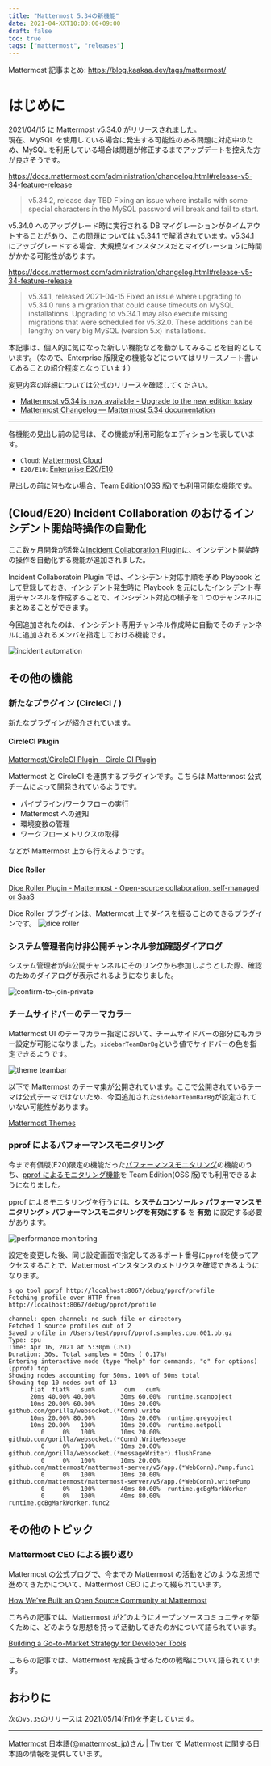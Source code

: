 ```yaml
---
title: "Mattermost 5.34の新機能"
date: 2021-04-XXT10:00:00+09:00
draft: false
toc: true
tags: ["mattermost", "releases"]
---
```


Mattermost 記事まとめ: https://blog.kaakaa.dev/tags/mattermost/

# はじめに

2021/04/15 に Mattermost v5.34.0 がリリースされました。  
現在、MySQL を使用している場合に発生する可能性のある問題に対応中のため、MySQL を利用している場合は問題が修正するまでアップデートを控えた方が良さそうです。

https://docs.mattermost.com/administration/changelog.html#release-v5-34-feature-release

> v5.34.2, release day TBD
> Fixing an issue where installs with some special characters in the MySQL password will break and fail to start.

v5.34.0 へのアップグレード時に実行される DB マイグレーションがタイムアウトすることがあり、この問題については v5.34.1 で解消されています。v5.34.1 にアップグレードする場合、大規模なインスタンスだとマイグレーションに時間がかかる可能性があります。

https://docs.mattermost.com/administration/changelog.html#release-v5-34-feature-release

> v5.34.1, released 2021-04-15
> Fixed an issue where upgrading to v5.34.0 runs a migration that could cause timeouts on MySQL installations. Upgrading to v5.34.1 may also execute missing migrations that were scheduled for v5.32.0. These additions can be lengthy on very big MySQL (version 5.x) installations.

本記事は、個人的に気になった新しい機能などを動かしてみることを目的としています。（なので、Enterprise 版限定の機能などについてはリリースノート書いてあることの紹介程度となっています）

変更内容の詳細については公式のリリースを確認してください。

- [Mattermost v5\.34 is now available \- Upgrade to the new edition today](https://mattermost.com/blog/mattermost-release-v5-34/)
- [Mattermost Changelog — Mattermost 5\.34 documentation](https://docs.mattermost.com/administration/changelog.html#release-v5-34-feature-release)

---

各機能の見出し前の記号は、その機能が利用可能なエディションを表しています。

- `Cloud`: [Mattermost Cloud](https://mattermost.com/pricing-cloud/)
- `E20/E10`: [Enterprise E20/E10](https://mattermost.com/pricing-self-managed/)

見出しの前に何もない場合、Team Edition(OSS 版)でも利用可能な機能です。

## (Cloud/E20) Incident Collaboration のおけるインシデント開始時操作の自動化

ここ数ヶ月開発が活発な[Incident Collaboration Plugin](https://github.com/mattermost/mattermost-plugin-incident-collaboration)に、インシデント開始時の操作を自動化する機能が追加されました。

Incident Collaboratoin Plugin では、インシデント対応手順を予め Playbook として登録しておき、インシデント発生時に Playbook を元にしたインシデント専用チャンネルを作成することで、インシデント対応の様子を 1 つのチャンネルにまとめることができます。

今回追加されたのは、インシデント専用チャンネル作成時に自動でそのチャンネルに追加されるメンバを指定しておける機能です。

![incident automation](https://blog.kaakaa.dev/images/posts/mattermost/releases-5.34/incident-automation.png)

## その他の機能

### 新たなプラグイン (CircleCI / )

新たなプラグインが紹介されています。

#### CircleCI Plugin

[Mattermost/CircleCI Plugin \- Circle CI Plugin](https://mattermost.gitbook.io/circle-ci-plugin/)

Mattermost と CircleCI を連携するプラグインです。こちらは Mattermost 公式チームによって開発されているようです。

- パイプライン/ワークフローの実行
- Mattermost への通知
- 環境変数の管理
- ワークフローメトリクスの取得

などが Mattermost 上から行えるようです。

#### Dice Roller

[Dice Roller Plugin \- Mattermost \- Open\-source collaboration, self\-managed or SaaS](https://mattermost.com/marketplace/dice-roller-plugin/)

Dice Roller プラグインは、Mattermost 上でダイスを振ることのできるプラグインです。
![dice roller](https://blog.kaakaa.dev/images/posts/mattermost/releases-5.34/dice-roller.png)

### システム管理者向け非公開チャンネル参加確認ダイアログ

システム管理者が非公開チャンネルにそのリンクから参加しようとした際、確認のためのダイアログが表示されるようになりました。

![confirm-to-join-private](https://blog.kaakaa.dev/images/posts/mattermost/releases-5.34/confirm-to-join-private.png)

### チームサイドバーのテーマカラー

Mattermost UI のテーマカラー指定において、チームサイドバーの部分にもカラー設定が可能になりました。`sidebarTeamBarBg`という値でサイドバーの色を指定できるようです。

![theme teambar](https://blog.kaakaa.dev/images/posts/mattermost/releases-5.34/theme-teambar.png)

以下で Mattermost のテーマ集が公開されています。ここで公開されているテーマは公式テーマではないため、今回追加された`sidebarTeamBarBg`が設定されていない可能性があります。

[Mattermost Themes](https://avasconcelos114.github.io/mattermost-themes/)

### pprof によるパフォーマンスモニタリング

今まで有償版(E20)限定の機能だった[パフォーマンスモニタリング](https://docs.mattermost.com/deployment/metrics.html)の機能のうち、[pprof によるモニタリング機能](https://docs.mattermost.com/deployment/metrics.html#standard-go-metrics)を Team Edition(OSS 版)でも利用できるようになりました。

pprof によるモニタリングを行うには、**システムコンソール > パフォーマンスモニタリング > パフォーマンスモニタリングを有効にする** を **有効** に設定する必要があります。

![performance monitoring](https://blog.kaakaa.dev/images/posts/mattermost/releases-5.34/performance-monitoring.png)

設定を変更した後、同じ設定画面で指定してあるポート番号に`pprof`を使ってアクセスすることで、Mattermost インスタンスのメトリクスを確認できるようになります。

```
$ go tool pprof http://localhost:8067/debug/pprof/profile
Fetching profile over HTTP from http://localhost:8067/debug/pprof/profile

channel: open channel: no such file or directory
Fetched 1 source profiles out of 2
Saved profile in /Users/test/pprof/pprof.samples.cpu.001.pb.gz
Type: cpu
Time: Apr 16, 2021 at 5:30pm (JST)
Duration: 30s, Total samples = 50ms ( 0.17%)
Entering interactive mode (type "help" for commands, "o" for options)
(pprof) top
Showing nodes accounting for 50ms, 100% of 50ms total
Showing top 10 nodes out of 13
      flat  flat%   sum%        cum   cum%
      20ms 40.00% 40.00%       30ms 60.00%  runtime.scanobject
      10ms 20.00% 60.00%       10ms 20.00%  github.com/gorilla/websocket.(*Conn).write
      10ms 20.00% 80.00%       10ms 20.00%  runtime.greyobject
      10ms 20.00%   100%       10ms 20.00%  runtime.netpoll
         0     0%   100%       10ms 20.00%  github.com/gorilla/websocket.(*Conn).WriteMessage
         0     0%   100%       10ms 20.00%  github.com/gorilla/websocket.(*messageWriter).flushFrame
         0     0%   100%       10ms 20.00%  github.com/mattermost/mattermost-server/v5/app.(*WebConn).Pump.func1
         0     0%   100%       10ms 20.00%  github.com/mattermost/mattermost-server/v5/app.(*WebConn).writePump
         0     0%   100%       40ms 80.00%  runtime.gcBgMarkWorker
         0     0%   100%       40ms 80.00%  runtime.gcBgMarkWorker.func2
```

## その他のトピック

### Mattermost CEO による振り返り

Mattermost の公式ブログで、今までの Mattermost の活動をどのような思想で進めてきたかについて、Mattermost CEO によって綴られています。

[How We’ve Built an Open Source Community at Mattermost](https://mattermost.com/blog/building-open-source-community/)

こちらの記事では、Mattermost がどのようにオープンソースコミュニティを築くために、どのような思想を持って活動してきたのかについて語られています。

[Building a Go\-to\-Market Strategy for Developer Tools](https://mattermost.com/blog/go-to-market-strategy-for-developer-tools/)

こちらの記事では、Mattermost を成長させるための戦略について語られています。

## おわりに

次の`v5.35`のリリースは 2021/05/14(Fri)を予定しています。

---

[Mattermost 日本語\(@mattermost_jp\)さん \| Twitter](https://twitter.com/mattermost_jp?lang=ja) で Mattermost に関する日本語の情報を提供しています。


